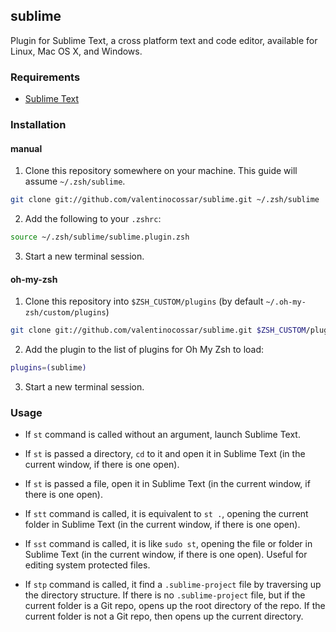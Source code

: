 ## sublime

Plugin for Sublime Text, a cross platform text and code editor, available for Linux, Mac OS X, and Windows.

### Requirements

 * [Sublime Text](http://www.sublimetext.com/)


### Installation

#### manual

1. Clone this repository somewhere on your machine. This guide will assume `~/.zsh/sublime`.

  ```sh
  git clone git://github.com/valentinocossar/sublime.git ~/.zsh/sublime
  ```

2. Add the following to your `.zshrc`:

  ```sh
  source ~/.zsh/sublime/sublime.plugin.zsh
  ```

3. Start a new terminal session.

#### oh-my-zsh

1. Clone this repository into `$ZSH_CUSTOM/plugins` (by default `~/.oh-my-zsh/custom/plugins`)

  ```sh
  git clone git://github.com/valentinocossar/sublime.git $ZSH_CUSTOM/plugins/sublime
  ```

2. Add the plugin to the list of plugins for Oh My Zsh to load:

  ```sh
  plugins=(sublime)
  ```

3. Start a new terminal session.


### Usage

 * If `st` command is called without an argument, launch Sublime Text.

 * If `st` is passed a directory, `cd` to it and open it in Sublime Text (in the current window, if there is one open).

 * If `st` is passed a file, open it in Sublime Text (in the current window, if there is one open).

 * If `stt` command is called, it is equivalent to `st .`, opening the current folder in Sublime Text (in the current window, if there is one open).

 * If `sst` command is called, it is like `sudo st`, opening the file or folder in Sublime Text (in the current window, if there is one open). Useful for editing system protected files.

 * If `stp` command is called, it find a `.sublime-project` file by traversing up the directory structure. If there is no `.sublime-project` file, but if the current folder is a Git repo, opens up the root directory of the repo. If the current folder is not a Git repo, then opens up the current directory.
